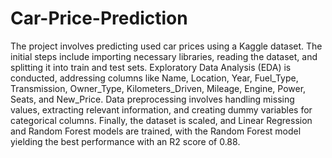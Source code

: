 # Car-Price-Prediction
The project involves predicting used car prices using a Kaggle dataset. The initial steps include importing necessary libraries, reading the dataset, and splitting it into train and test sets. Exploratory Data Analysis (EDA) is conducted, addressing columns like Name, Location, Year, Fuel_Type, Transmission, Owner_Type, Kilometers_Driven, Mileage, Engine, Power, Seats, and New_Price. Data preprocessing involves handling missing values, extracting relevant information, and creating dummy variables for categorical columns. Finally, the dataset is scaled, and Linear Regression and Random Forest models are trained, with the Random Forest model yielding the best performance with an R2 score of 0.88.







